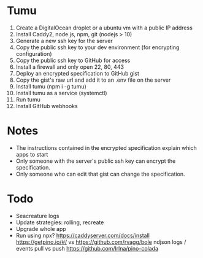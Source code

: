 # Tumu

1. Create a DigitalOcean droplet or a ubuntu vm with a public IP address
2. Install Caddy2, node.js, npm, git (nodejs > 10)
3. Generate a new ssh key for the server
4. Copy the public ssh key to your dev environment (for encrypting configuration)
5. Copy the public ssh key to GitHub for access
6. Install a firewall and only open 22, 80, 443
7. Deploy an encrypted specification to GitHub gist
8. Copy the gist's raw url and add it to an .env file on the server
9. Install tumu (npm i -g tumu)
10. Install tumu as a service (systemctl)
11. Run tumu
12. Install GitHub webhooks

# Notes

- The instructions contained in the encrypted specification explain which apps to start
- Only someone with the server's public ssh key can encrypt the specification.
- Only someone who can edit that gist can change the specification.

# Todo

- Seacreature logs
- Update strategies: rolling, recreate
- Upgrade whole app
- Run using npx?
https://caddyserver.com/docs/install
https://getpino.io/#/ vs https://github.com/rvagg/bole
ndjson logs / events
pull vs push
https://github.com/lrlna/pino-colada